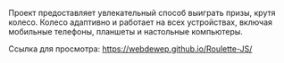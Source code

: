 Проект предоставляет увлекательный способ выиграть призы, крутя колесо. 
Колесо адаптивно и работает на всех устройствах, включая мобильные телефоны, планшеты и настольные компьютеры.

Ссылка для просмотра: https://webdewep.github.io/Roulette-JS/
